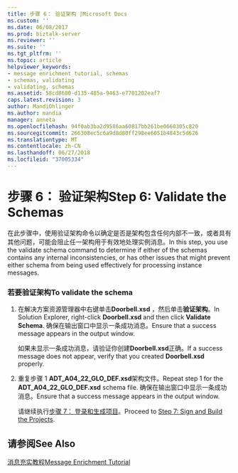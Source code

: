 ```yaml
---
title: 步骤 6： 验证架构 |Microsoft Docs
ms.custom: ''
ms.date: 06/08/2017
ms.prod: biztalk-server
ms.reviewer: ''
ms.suite: ''
ms.tgt_pltfrm: ''
ms.topic: article
helpviewer_keywords:
- message enrichment tutorial, schemas
- schemas, validating
- validating, schemas
ms.assetid: 58cd8680-d135-485a-9463-e7701202eaf7
caps.latest.revision: 3
author: MandiOhlinger
ms.author: mandia
manager: anneta
ms.openlocfilehash: 94f0ab3ba2d9586aa60817bb261be0660305c820
ms.sourcegitcommit: 266308ec5c6a9d8d80ff298ee6051b4843c5d626
ms.translationtype: MT
ms.contentlocale: zh-CN
ms.lasthandoff: 06/27/2018
ms.locfileid: "37005334"
---
```

# <a name="step-6-validate-the-schemas"></a><span data-ttu-id="777c9-102">步骤 6： 验证架构</span><span class="sxs-lookup"><span data-stu-id="777c9-102">Step 6: Validate the Schemas</span></span>
<span data-ttu-id="777c9-103">在此步骤中，使用验证架构命令以确定是否是架构包含任何内部不一致，或者具有其他问题，可能会阻止任一架构用于有效地处理实例消息。</span><span class="sxs-lookup"><span data-stu-id="777c9-103">In this step, you use the validate schema command to determine if either of the schemas contains any internal inconsistencies, or has other issues that might prevent either schema from being used effectively for processing instance messages.</span></span>  
  
### <a name="to-validate-the-schema"></a><span data-ttu-id="777c9-104">若要验证架构</span><span class="sxs-lookup"><span data-stu-id="777c9-104">To validate the schema</span></span>  
  
1. <span data-ttu-id="777c9-105">在解决方案资源管理器中右键单击**Doorbell.xsd** ，然后单击**验证架构**。</span><span class="sxs-lookup"><span data-stu-id="777c9-105">In Solution Explorer, right-click **Doorbell.xsd** and then click **Validate Schema**.</span></span> <span data-ttu-id="777c9-106">确保在输出窗口中显示一条成功消息。</span><span class="sxs-lookup"><span data-stu-id="777c9-106">Ensure that a success message appears in the output window.</span></span>  
  
    <span data-ttu-id="777c9-107">如果未显示一条成功消息，请验证你创建**Doorbell.xsd**正确。</span><span class="sxs-lookup"><span data-stu-id="777c9-107">If a success message does not appear, verify that you created **Doorbell.xsd** properly.</span></span>  
  
2. <span data-ttu-id="777c9-108">重复步骤 1 **ADT_A04_22_GLO_DEF.xsd**架构文件。</span><span class="sxs-lookup"><span data-stu-id="777c9-108">Repeat step 1 for the **ADT_A04_22_GLO_DEF.xsd** schema file.</span></span> <span data-ttu-id="777c9-109">确保在输出窗口中显示一条成功消息。</span><span class="sxs-lookup"><span data-stu-id="777c9-109">Ensure that a success message appears in the output window.</span></span>  
  
   <span data-ttu-id="777c9-110">请继续执行[步骤 7： 登录和生成项目](../../adapters-and-accelerators/accelerator-hl7/step-7-sign-and-build-the-projects.md)。</span><span class="sxs-lookup"><span data-stu-id="777c9-110">Proceed to [Step 7: Sign and Build the Projects](../../adapters-and-accelerators/accelerator-hl7/step-7-sign-and-build-the-projects.md).</span></span>  
  
## <a name="see-also"></a><span data-ttu-id="777c9-111">请参阅</span><span class="sxs-lookup"><span data-stu-id="777c9-111">See Also</span></span>  
 [<span data-ttu-id="777c9-112">消息充实教程</span><span class="sxs-lookup"><span data-stu-id="777c9-112">Message Enrichment Tutorial</span></span>](../../adapters-and-accelerators/accelerator-hl7/message-enrichment-tutorial.md)